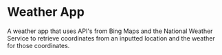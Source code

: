 # Weather App
A weather app that uses API's from Bing Maps and the National Weather Service to retrieve coordinates from an inputted location and the weather for those coordinates.
